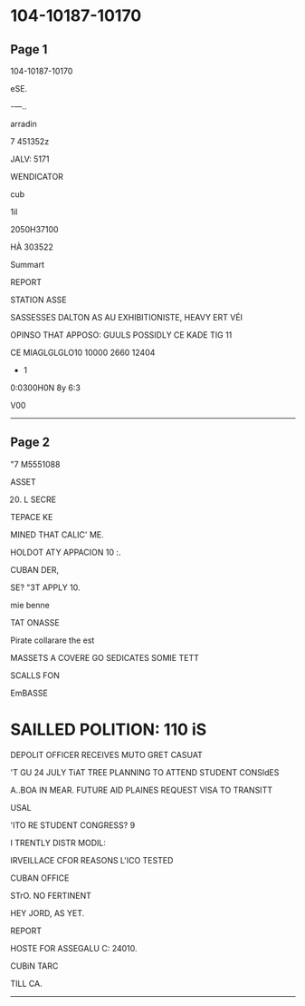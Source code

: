 # 104-10187-10170

## Page 1

104-10187-10170

eSE.

-—..

arradin

7 451352z

JALV: 5171

WENDICATOR

cub

1il

2050H37100

HÀ 303522

Summart

REPORT

STATION ASSE

SASSESSES DALTON AS AU EXHIBITIONISTE, HEAVY ERT VÉI

OPINSO THAT APPOSO: GUULS POSSIDLY CE KADE TIG 11

CE MIAGLGLGLO10 10000 2660 12404

- 1

0:0300H0N 8y 6:3

V00

---

## Page 2

"7 M5551088

ASSET

20. L SECRE

TEPACE KE

MINED THAT CALIC' ME.

HOLDOT ATY APPACION 10 :.

CUBAN DER,

SE? "3T APPLY 10.

mie benne

TAT ONASSE

Pirate collarare the est

MASSETS A COVERE GO SEDICATES SOMIE TETT

SCALLS FON

EmBASSE

# SAILLED POLITION: 110 iS

DEPOLIT OFFICER RECEIVES MUTO GRET CASUAT

'T GU 24 JULY TiAT TREE PLANNING TO ATTEND STUDENT CONSIdES

A..BOA IN MEAR. FUTURE AID PLAINES REQUEST VISA TO TRANSITT

USAL

'ITO RE STUDENT CONGRESS? 9

I TRENTLY DISTR MODIL:

IRVEILLACE CFOR REASONS L'ICO TESTED

CUBAN OFFICE

STrO. NO FERTINENT

HEY JORD, AS YET.

REPORT

HOSTE FOR ASSEGALU C: 24010.

CUBiN TARC

TILL CA.

---

